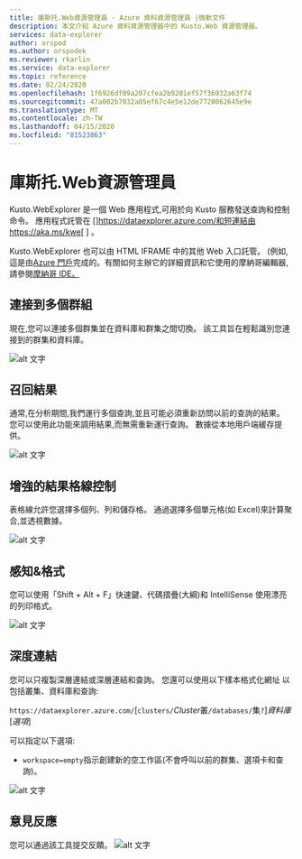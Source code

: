 ```yaml
---
title: 庫斯托.Web資源管理員 - Azure 資料資源管理員 |微軟文件
description: 本文介紹 Azure 資料資源管理器中的 Kusto.Web 資源管理器。
services: data-explorer
author: orspod
ms.author: orspodek
ms.reviewer: rkarlin
ms.service: data-explorer
ms.topic: reference
ms.date: 02/24/2020
ms.openlocfilehash: 1f6926df09a207cfea2b9201ef57f36932a63f74
ms.sourcegitcommit: 47a002b7032a05ef67c4e5e12de7720062645e9e
ms.translationtype: MT
ms.contentlocale: zh-TW
ms.lasthandoff: 04/15/2020
ms.locfileid: "81523863"
---
```

# <a name="kustowebexplorer"></a>庫斯托.Web資源管理員

Kusto.WebExplorer 是一個 Web 應用程式,可用於向 Kusto 服務發送查詢和控制命令。 應用程式託管在 []https://dataexplorer.azure.com/和短連結由https://aka.ms/kwe[ ] 。



Kusto.WebExplorer 也可以由 HTML IFRAME 中的其他 Web 入口託管。
(例如,這是由[Azure 門戶](https://portal.azure.com)完成的。有關如何主辦它的詳細資訊和它使用的摩納哥編輯器,請參閱[摩納哥 IDE。](../api/monaco/monaco-kusto.md)

## <a name="connect-to-multiple-clusters"></a>連接到多個群組

現在,您可以連接多個群集並在資料庫和群集之間切換。
該工具旨在輕鬆識別您連接到的群集和資料庫。

![alt 文字](./Images/KustoTools-WebExplorer/AddingCluster.gif "新增叢集")

## <a name="recall-results"></a>召回結果

通常,在分析期間,我們運行多個查詢,並且可能必須重新訪問以前的查詢的結果。 您可以使用此功能來調用結果,而無需重新運行查詢。 數據從本地用戶端緩存提供。

![alt 文字](./Images/KustoTools-WebExplorer/RecallResults.gif "召回結果")

## <a name="enhanced-results-grid-control"></a>增強的結果格線控制

表格線允許您選擇多個列、列和儲存格。 通過選擇多個單元格(如 Excel)來計算聚合,並透視數據。

![alt 文字](./Images/KustoTools-WebExplorer/EnhancedGrid.gif "增強格線")

## <a name="intellisense--formatting"></a>感知&格式

您可以使用「Shift + Alt + F」快速鍵、代碼摺疊(大綱)和 IntelliSense 使用漂亮的列印格式。

![alt 文字](./Images/KustoTools-WebExplorer/Formating.gif "格式")

## <a name="deep-linking"></a>深度連結

您可以只複製深層連結或深層連結和查詢。 您還可以使用以下樣本格式化網址 以包括叢集、資料庫和查詢:

`https://dataexplorer.azure.com/`[`clusters/`*Cluster*叢`/databases/`集`?`]*資料庫*[*選項*]

可以指定以下選項:

* `workspace=empty`指示創建新的空工作區(不會呼叫以前的群集、選項卡和查詢)。



![alt 文字](./Images/KustoTools-WebExplorer/DeepLink.gif "DeepLink")

## <a name="feedback"></a>意見反應

您可以通過該工具提交反饋。
![alt 文字](./Images/KustoTools-WebExplorer/Feedback.gif "意見反應")